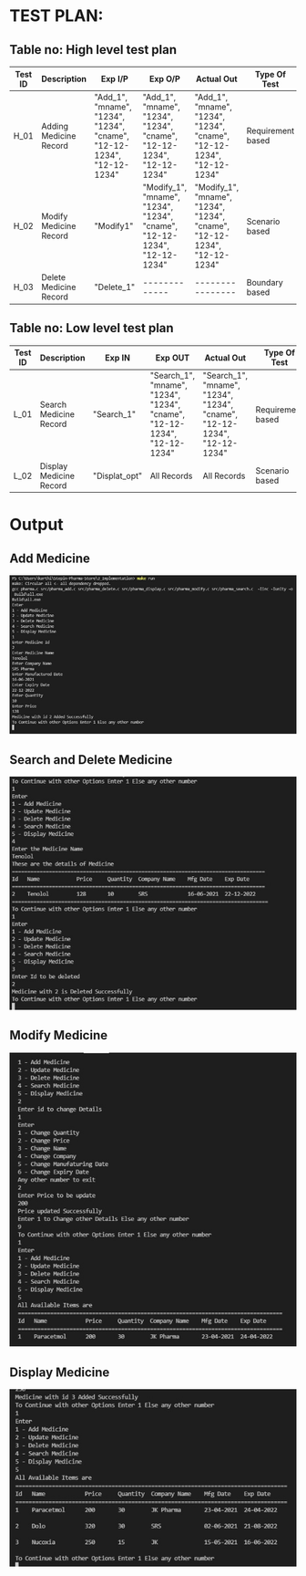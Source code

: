 # TEST PLAN:

## Table no: High level test plan
   
| **Test ID** | **Description**                                              | **Exp I/P** | **Exp O/P** | **Actual Out** |**Type Of Test**  |    
|-------------|--------------------------------------------------------------|------------|-------------|----------------|------------------|
|  H_01       | Adding Medicine Record |  "Add_1", "mname", "1234", "1234", "cname", "12-12-1234", "12-12-1234" |"Add_1", "mname", "1234", "1234", "cname", "12-12-1234", "12-12-1234" | "Add_1", "mname", "1234", "1234", "cname", "12-12-1234", "12-12-1234" |Requirement based |
|  H_02       | Modify Medicine Record | "Modify1" |"Modify_1", "mname", "1234", "1234", "cname", "12-12-1234", "12-12-1234"| "Modify_1", "mname", "1234", "1234", "cname", "12-12-1234", "12-12-1234" |Scenario based    |
|  H_03       | Delete Medicine Record | "Delete_1" |-------------|----------------|Boundary based    |

## Table no: Low level test plan

| **Test ID** | **Description**                                              | **Exp IN** | **Exp OUT** | **Actual Out** |**Type Of Test**  |    
|-------------|--------------------------------------------------------------|------------|-------------|----------------|------------------|
|  L_01       | Search Medicine Record | "Search_1" | "Search_1", "mname", "1234", "1234", "cname", "12-12-1234", "12-12-1234" | "Search_1", "mname", "1234", "1234", "cname", "12-12-1234", "12-12-1234" |Requirement based |
|  L_02       | Display Medicine Record | "Displat_opt" | All Records | All Records |Scenario based    |

# Output

## Add Medicine
![image](https://github.com/karthi-koundinya/Stepin-Pharma-Store/blob/main/4_TestPlanAndOutput/addMedicine.jpg)

## Search and Delete Medicine
![image](https://github.com/karthi-koundinya/Stepin-Pharma-Store/blob/main/4_TestPlanAndOutput/SearchDelete.jpg)

## Modify Medicine

![image](https://github.com/karthi-koundinya/Stepin-Pharma-Store/blob/main/4_TestPlanAndOutput/Modify.jpg)

## Display Medicine

![image](https://github.com/karthi-koundinya/Stepin-Pharma-Store/blob/main/4_TestPlanAndOutput/Display.jpg)

